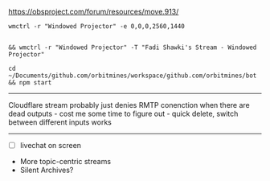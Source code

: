 https://obsproject.com/forum/resources/move.913/


```shell
wmctrl -r "Windowed Projector" -e 0,0,0,2560,1440 


&& wmctrl -r "Windowed Projector" -T "Fadi Shawki's Stream - Windowed Projector"
```

```shell
cd ~/Documents/github.com/orbitmines/workspace/github.com/orbitmines/bot && npm start
```

---

Cloudflare stream probably just denies RMTP conenction when there are dead outputs - cost me some time to figure out - quick delete, switch between different inputs works


---

- [ ] livechat on screen

- More topic-centric streams
- Silent Archives?
